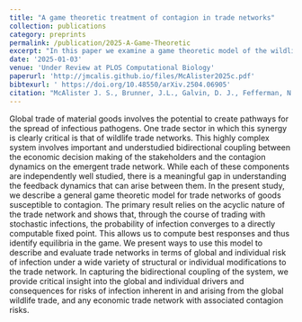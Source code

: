 ```yaml
---
title: "A game theoretic treatment of contagion in trade networks"
collection: publications
category: preprints
permalink: /publication/2025-A-Game-Theoretic
excerpt: "In this paper we examine a game theoretic model of the wildlife trade network and investigate how network structure impacts spillover risk of disease."
date: '2025-01-03'
venue: 'Under Review at PLOS Computational Biology'
paperurl: 'http://jmcalis.github.io/files/McAlister2025c.pdf'
bibtexurl: ' https://doi.org/10.48550/arXiv.2504.06905'
citation: "McAlister J. S., Brunner, J.L., Galvin, D. J., Fefferman, N.H. (2025) A Game Theoretic Treatment of Contagion in Trade Networks. Submitted to PLOS computational Biology. https://doi.org/10.48550/arXiv.2504.06905"
---
```

Global trade of material goods involves the potential to create pathways for the spread of infectious pathogens. One trade sector in which this synergy is clearly critical is that of wildlife trade networks. This highly complex system involves important and understudied bidirectional coupling between the economic decision making of the stakeholders and the contagion dynamics on the emergent trade network. While each of these components are independently well studied, there is a meaningful gap in understanding the feedback dynamics that can arise between them. In the present study, we describe a general game theoretic model for trade networks of goods susceptible to contagion. The primary result relies on the acyclic nature of the trade network and shows that, through the course of trading with stochastic infections, the probability of infection converges to a directly computable fixed point. This allows us to compute best responses and thus identify equilibria in the game. We present ways to use this model to describe and evaluate trade networks in terms of global and individual risk of infection under a wide variety of structural or individual modifications to the trade network. In capturing the bidirectional coupling of the system, we provide critical insight into the global and individual drivers and consequences for risks of infection inherent in and arising from the global wildlife trade, and any economic trade network with associated contagion risks.
